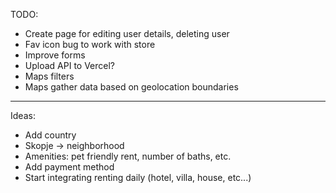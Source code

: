 TODO:

- Create page for editing user details, deleting user
- Fav icon bug to work with store
- Improve forms
- Upload API to Vercel?
- Maps filters
- Maps gather data based on geolocation boundaries

---

Ideas:

- Add country
- Skopje -> neighborhood
- Amenities: pet friendly rent, number of baths, etc.
- Add payment method
- Start integrating renting daily (hotel, villa, house, etc...)
